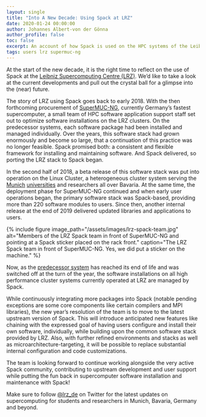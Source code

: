 ```yaml
---
layout: single
title: "Into A New Decade: Using Spack at LRZ"
date: 2020-01-24 00:00:00
author: Johannes Albert-von der Gönna
author_profile: false
toc: false
excerpt: An account of how Spack is used on the HPC systems of the Leibniz Supercomputing Centre (LRZ): origins, ongoing development and outlook on the future.
tags: users lrz supermuc-ng
---
```


At the start of the new decade, it is the right time to reflect on the use of Spack at the [Leibniz Supercomputing Centre (LRZ)](https://www.lrz.de). We’d like to take a look at the current developments and pull out the crystal ball for a glimpse into the (near) future.

The story of LRZ using Spack goes back to early 2018. With the then forthcoming procurement of [SuperMUC-NG](https://doku.lrz.de/display/PUBLIC/SuperMUC-NG), currently Germany’s fastest supercomputer, a small team of HPC software application support staff set out to optimize software installations on the LRZ clusters. On the predecessor systems, each software package had been installed and managed individually. Over the years, this software stack had grown enormously and become so large, that a continuation of this practice was no longer feasible. Spack promised both: a consistent and flexible framework for installing and maintaining software. And Spack delivered, so porting the LRZ stack to Spack began.

In the second half of 2018, a beta release of this software stack was put into operation on the Linux Cluster, a heterogeneous cluster system serving the [Munich](https://www.uni-muenchen.de/index.html) [universities](https://www.tum.de/) and researchers all over Bavaria. At the same time, the deployment phase for SuperMUC-NG continued and when early user operations began, the primary software stack was Spack-based, providing more than 220 software modules to users. Since then, another internal release at the end of 2019 delivered updated libraries and applications to users.

{% include figure image_path="/assets/images/lrz-spack-team.jpg" alt="Members of the LRZ Spack team in front of SuperMUC-NG and pointing at a Spack sticker placed on the rack front." caption="The LRZ Spack team in front of SuperMUC-NG. Yes, we did put a sticker on the machine." %}

Now, as the [predecessor system](https://www.lrz.de/wir/newsletter/2019-12_en/#Adieu_SuperMUC_Phase1) has reached its end of life and was switched off at the turn of the year, the software installations on all high performance cluster systems currently operated at LRZ are managed by Spack.

While continuously integrating more packages into Spack (notable pending exceptions are some core components like certain compilers and MPI libraries), the new year’s resolution of the team is to move to the latest upstream version of Spack. This will introduce anticipated new features like chaining with the expressed goal of having users configure and install their own software, individually, while building upon the common software stack provided by LRZ. Also, with further refined environments and stacks as well as microarchitecture-targeting, it will be possible to replace substantial internal configuration and code customizations.

The team is looking forward to continue working alongside the very active Spack community, contributing to upstream development and user support while putting the fun back in supercomputer software installation and maintenance with Spack!

Make sure to follow [@lrz_de](https://twitter.com/lrz_de) on Twitter for the latest updates on supercomputing for students and researchers in Munich, Bavaria, Germany and beyond.
